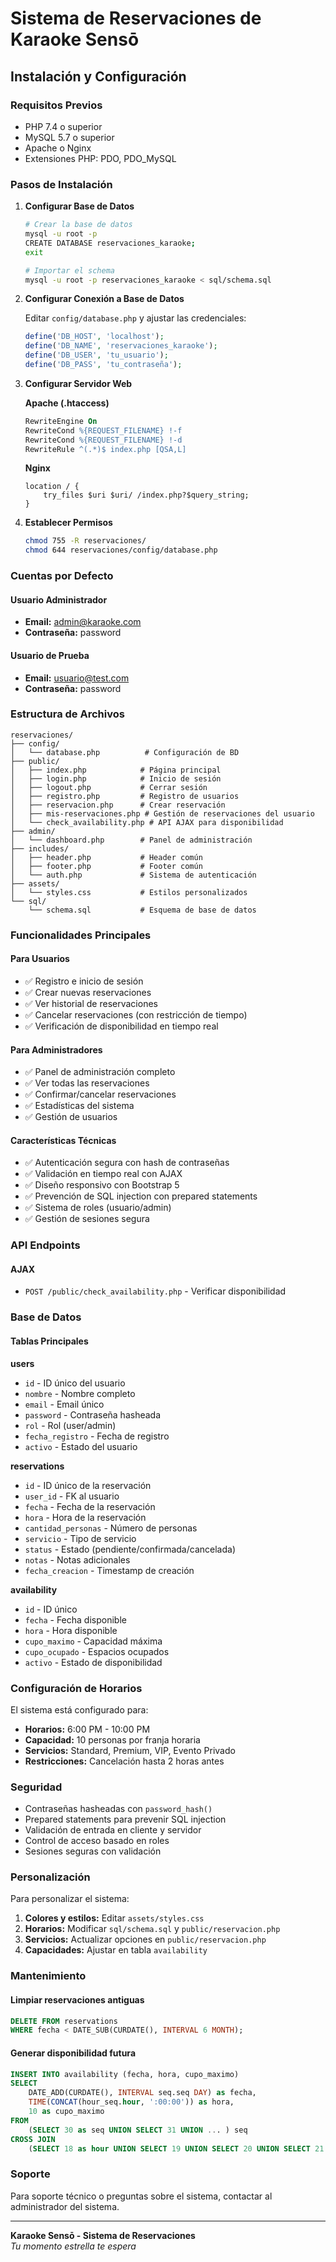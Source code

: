 # Sistema de Reservaciones de Karaoke Sensō

## Instalación y Configuración

### Requisitos Previos

- PHP 7.4 o superior
- MySQL 5.7 o superior
- Apache o Nginx
- Extensiones PHP: PDO, PDO_MySQL

### Pasos de Instalación

1. **Configurar Base de Datos**
   ```bash
   # Crear la base de datos
   mysql -u root -p
   CREATE DATABASE reservaciones_karaoke;
   exit
   
   # Importar el schema
   mysql -u root -p reservaciones_karaoke < sql/schema.sql
   ```

2. **Configurar Conexión a Base de Datos**
   
   Editar `config/database.php` y ajustar las credenciales:
   ```php
   define('DB_HOST', 'localhost');
   define('DB_NAME', 'reservaciones_karaoke');
   define('DB_USER', 'tu_usuario');
   define('DB_PASS', 'tu_contraseña');
   ```

3. **Configurar Servidor Web**
   
   **Apache (.htaccess)**
   ```apache
   RewriteEngine On
   RewriteCond %{REQUEST_FILENAME} !-f
   RewriteCond %{REQUEST_FILENAME} !-d
   RewriteRule ^(.*)$ index.php [QSA,L]
   ```
   
   **Nginx**
   ```nginx
   location / {
       try_files $uri $uri/ /index.php?$query_string;
   }
   ```

4. **Establecer Permisos**
   ```bash
   chmod 755 -R reservaciones/
   chmod 644 reservaciones/config/database.php
   ```

### Cuentas por Defecto

#### Usuario Administrador
- **Email:** admin@karaoke.com
- **Contraseña:** password

#### Usuario de Prueba
- **Email:** usuario@test.com
- **Contraseña:** password

### Estructura de Archivos

```
reservaciones/
├── config/
│   └── database.php          # Configuración de BD
├── public/
│   ├── index.php            # Página principal
│   ├── login.php            # Inicio de sesión
│   ├── logout.php           # Cerrar sesión
│   ├── registro.php         # Registro de usuarios
│   ├── reservacion.php      # Crear reservación
│   ├── mis-reservaciones.php # Gestión de reservaciones del usuario
│   └── check_availability.php # API AJAX para disponibilidad
├── admin/
│   └── dashboard.php        # Panel de administración
├── includes/
│   ├── header.php           # Header común
│   ├── footer.php           # Footer común
│   └── auth.php             # Sistema de autenticación
├── assets/
│   └── styles.css           # Estilos personalizados
└── sql/
    └── schema.sql           # Esquema de base de datos
```

### Funcionalidades Principales

#### Para Usuarios
- ✅ Registro e inicio de sesión
- ✅ Crear nuevas reservaciones
- ✅ Ver historial de reservaciones
- ✅ Cancelar reservaciones (con restricción de tiempo)
- ✅ Verificación de disponibilidad en tiempo real

#### Para Administradores
- ✅ Panel de administración completo
- ✅ Ver todas las reservaciones
- ✅ Confirmar/cancelar reservaciones
- ✅ Estadísticas del sistema
- ✅ Gestión de usuarios

#### Características Técnicas
- ✅ Autenticación segura con hash de contraseñas
- ✅ Validación en tiempo real con AJAX
- ✅ Diseño responsivo con Bootstrap 5
- ✅ Prevención de SQL injection con prepared statements
- ✅ Sistema de roles (usuario/admin)
- ✅ Gestión de sesiones segura

### API Endpoints

#### AJAX
- `POST /public/check_availability.php` - Verificar disponibilidad

### Base de Datos

#### Tablas Principales

**users**
- `id` - ID único del usuario
- `nombre` - Nombre completo
- `email` - Email único
- `password` - Contraseña hasheada
- `rol` - Rol (user/admin)
- `fecha_registro` - Fecha de registro
- `activo` - Estado del usuario

**reservations**
- `id` - ID único de la reservación
- `user_id` - FK al usuario
- `fecha` - Fecha de la reservación
- `hora` - Hora de la reservación
- `cantidad_personas` - Número de personas
- `servicio` - Tipo de servicio
- `status` - Estado (pendiente/confirmada/cancelada)
- `notas` - Notas adicionales
- `fecha_creacion` - Timestamp de creación

**availability**
- `id` - ID único
- `fecha` - Fecha disponible
- `hora` - Hora disponible
- `cupo_maximo` - Capacidad máxima
- `cupo_ocupado` - Espacios ocupados
- `activo` - Estado de disponibilidad

### Configuración de Horarios

El sistema está configurado para:
- **Horarios:** 6:00 PM - 10:00 PM
- **Capacidad:** 10 personas por franja horaria
- **Servicios:** Standard, Premium, VIP, Evento Privado
- **Restricciones:** Cancelación hasta 2 horas antes

### Seguridad

- Contraseñas hasheadas con `password_hash()`
- Prepared statements para prevenir SQL injection
- Validación de entrada en cliente y servidor
- Control de acceso basado en roles
- Sesiones seguras con validación

### Personalización

Para personalizar el sistema:

1. **Colores y estilos:** Editar `assets/styles.css`
2. **Horarios:** Modificar `sql/schema.sql` y `public/reservacion.php`
3. **Servicios:** Actualizar opciones en `public/reservacion.php`
4. **Capacidades:** Ajustar en tabla `availability`

### Mantenimiento

#### Limpiar reservaciones antiguas
```sql
DELETE FROM reservations 
WHERE fecha < DATE_SUB(CURDATE(), INTERVAL 6 MONTH);
```

#### Generar disponibilidad futura
```sql
INSERT INTO availability (fecha, hora, cupo_maximo) 
SELECT 
    DATE_ADD(CURDATE(), INTERVAL seq.seq DAY) as fecha,
    TIME(CONCAT(hour_seq.hour, ':00:00')) as hora,
    10 as cupo_maximo
FROM 
    (SELECT 30 as seq UNION SELECT 31 UNION ... ) seq
CROSS JOIN 
    (SELECT 18 as hour UNION SELECT 19 UNION SELECT 20 UNION SELECT 21 UNION SELECT 22) hour_seq;
```

### Soporte

Para soporte técnico o preguntas sobre el sistema, contactar al administrador del sistema.

---

**Karaoke Sensō - Sistema de Reservaciones**  
*Tu momento estrella te espera*